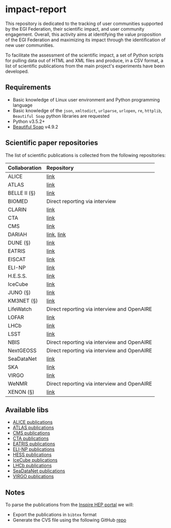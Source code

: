 # impact-report

This repository is dedicated to the tracking of user communities supported by
the EGI Federation, their scientific impact, and user community engagement.
Overall, this activity aims at identifying the value proposition of the EGI
Federation and maximizing its impact through the identification of new user
communities.

To facilitate the assessment of the scientific impact, a set of Python scripts
for pulling data out of HTML and XML files and produce, in a CSV format, a list
of scientific publications from the main project's experiments have been
developed.

## Requirements

- Basic knowledge of Linux user environment and Python programming language
- Basic knowledge of the `json`, `xmltodict`, `urlparse`, `urlopen`, `re`,
  `httplib`, `Beautiful Soap` python libraries are requested
- Python v3.5.2+
- [Beautiful Soap](https://www.crummy.com/software/BeautifulSoup/bs4/doc/)
  v4.9.2

## Scientific paper repositories

The list of scientific publications is collected from the following
repositories:

| Collaboration | Repository                                                                                         |
| :------------ | :------------------------------------------------------------------------------------------------- |
| ALICE         | [link](http://alice-publications.web.cern.ch/publications)                                         |
| ATLAS         | [link](https://twiki.cern.ch/twiki/bin/view/AtlasPublic/Publications)                              |
| BELLE II (§)  | [link](https://inspirehep.net/)                                                                    |
| BIOMED        | Direct reporting via interview                                                                     |
| CLARIN        | [link](https://beta.clarin.openaire.eu/)                                                           |
| CTA           | [link](https://www.cta-observatory.org/science/library/)                                           |
| CMS           | [link](http://cms-results.web.cern.ch/cms-results/public-results/publications/CMS/index.html)      |
| DARIAH        | [link](https://halshs.archives-ouvertes.fr/DARIAH), [link](https://beta.dariah.openaire.eu/)       |
| DUNE (§)      | [link](https://inspirehep.net/)                                                                    |
| EATRIS        | [link](https://eatris.eu/publications-citing-eatris/)                                              |
| EISCAT        | [link](https://www.eiscat.se/scientist/publications/)                                              |
| ELI-NP        | [link](https://www.eli-np.ro/scientific_papers.php)                                                |
| H.E.S.S.      | [link](https://www.mpi-hd.mpg.de/hfm/HESS/pages/publications/pubs_jour.shtml)                      |
| IceCube       | [link](https://icecube.wisc.edu/pubs)                                                              |
| JUNO (§)      | [link](https://inspirehep.net/)                                                                    |
| KM3NET (§)    | [link](https://inspirehep.net/)                                                                    |
| LifeWatch     | Direct reporting via interview and OpenAIRE                                                        |
| LOFAR         | [link](https://old.astron.nl/radio-observatory/lofar-science/lofar-papers/lofar-papers)            |
| LHCb          | [link](http://lhcbproject.web.cern.ch/lhcbproject/Publications/LHCbProjectPublic/Summary_all.html) |
| LSST          | [link](https://ui.adsabs.harvard.edu/)                                                             |
| NBIS          | Direct reporting via interview and OpenAIRE                                                        |
| NextGEOSS     | Direct reporting via interview and OpenAIRE                                                        |
| SeaDataNet    | [link](https://www.seadatanet.org/Publications/Scientific-publications)                            |
| SKA           | [link](https://explore.openaire.eu/)                                                               |
| VIRGO         | [link](https://pnp.ligo.org/ppcomm/Papers.html)                                                    |
| WeNMR         | Direct reporting via interview and OpenAIRE                                                        |
| XENON (§)     | [link](https://inspirehep.net/)                                                                    |

## Available libs

- [ALICE publications](libs/ALICE)
- [ATLAS publications](libs/ATLAS)
- [CMS publications](libs/CMS)
- [CTA publications](libs/CTA)
- [EATRIS publications](libs/EATRIS)
- [ELI-NP publications](libs/ELI-NP)
- [HESS publications](libs/HESS)
- [IceCube publications](libs/IceCube)
- [LHCb publications](libs/LHCb)
- [SeaDataNet publications](libs/SeaDataNet)
- [VIRGO publications](libs/VIRGO)

## Notes

To parse the publications from the [Inspire HEP portal](https://inspirehep.net)
we will:

- Export the publications in `bibtex` format
- Generate the CVS file using the following GitHub
  [repo](https://github.com/EGI-Foundation/bib2csv)

